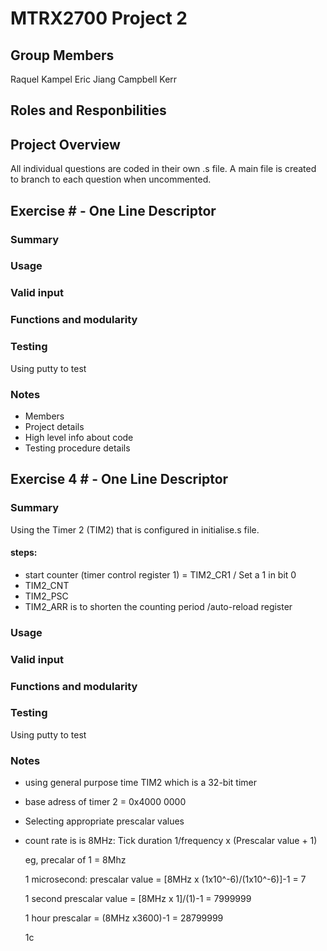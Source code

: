 # MTRX2700 Project 2

## Group Members
Raquel Kampel
Eric Jiang
Campbell Kerr

## Roles and Responbilities


## Project Overview
All individual questions are coded in their own .s file. A main file is created to branch to each question when uncommented. 

## Exercise # - One Line Descriptor

### Summary

### Usage

### Valid input

### Functions and modularity

### Testing
Using putty to test

### Notes
- Members
- Project details
- High level info about code
- Testing procedure details

## Exercise 4 # - One Line Descriptor

### Summary
Using the Timer 2 (TIM2) that is configured in initialise.s file. 
#### steps:
 - start counter (timer control register 1) = TIM2_CR1 / Set a 1 in bit 0
 - TIM2_CNT
 - TIM2_PSC
 - TIM2_ARR is to shorten the counting period /auto-reload register


### Usage

### Valid input

### Functions and modularity

### Testing
Using putty to test

### Notes
- using general purpose time TIM2 which is a 32-bit timer
- base adress of timer 2 = 0x4000 0000

- Selecting appropriate prescalar values
- count rate is is 8MHz:
  Tick duration 1/frequency x (Prescalar value + 1)
  
  eg, precalar of 1 = 8Mhz
  
  1 microsecond:
  prescalar value = [8MHz x (1x10^-6)/(1x10^-6)]-1 = 7

  1 second
  prescalar value = [8MHz x 1]/(1)-1 = 7999999

  1 hour
  prescalar = (8MHz x3600)-1 = 28799999

  1c
  
  
